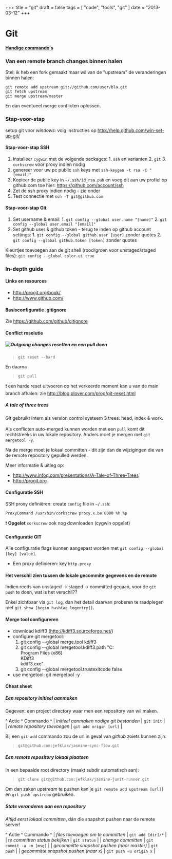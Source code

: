 +++
title = "git"
draft = false
tags = [
    "code",
    "tools",
    "git"
]
date = "2013-03-12"
+++
# Git 

**[Handige commando's](https://orga.cat/posts/most-useful-git-commands)**

### Van een remote branch changes binnen halen 

Stel: ik heb een fork gemaakt maar wil van de "upstream" de veranderingen binnen halen:

```
git remote add upstream git://github.com/user/bla.git
git fetch upstream
git merge upstream/master
```

En dan eventueel merge conflicten oplossen. 

### Stap-voor-stap 

setup git voor *windows*: volg instructies op http://help.github.com/win-set-up-git/

#### Stap-voor-stap SSH 

  1. Installeer `cygwin` met de volgende packages:
    1. `ssh` en varianten
    2. `git`
    3. `corkscrew` voor proxy indien nodig
  2. genereer voor uw pc public `ssh` keys met `ssh-keygen -t rsa -C "[email]"`
  3. Kopieer de public key in `~/.ssh/id_rsa.pub` en voeg dit aan uw profiel op github.com toe hier: https://github.com/account/ssh
  4. Zet de ssh proxy indien nodig - zie onder
  5. Test connectie met `ssh -T git@github.com`

#### Stap-voor-stap Git 

  1. Set username & email:
    1. `git config --global user.name "[name]"`
    2. `git config --global user.email "[email]"`
  2. Set github user & github token - terug te inden op github account settings:
    1. `git config --global github.user [user]` zonder quotes
    2. `git config --global github.token [token]` zonder quotes

Kleurtjes toevoegen aan de git shell (rood/groen voor unstaged/staged files): `git config --global color.ui true`

### In-depth guide 

#### Links en resources 

  * http://progit.org/book/
  * http://www.github.com/

#### Basisconfiguratie .gitignore 

Zie https://github.com/github/gitignore

#### Conflict resolutie 

<img style='float: left; width:  |px;' src='/img//code/tools/trees.png'>

##### Outgoing changes resetten en een pull doen 

> `git reset --hard`

En daarna

> `git pull`

:exclamation: een harde reset uitvoeren op het verkeerde moment kan u van de main branch afhalen: zie http://blog.plover.com/prog/git-reset.html

##### A tale of three trees 

Git gebruikt intern als version control systeem 3 trees: head, index & work. <br/><br/>
Als conflicten auto-merged kunnen worden met een `pull` komt dit rechtstreeks in uw lokale repository. Anders moet je mergen met `git mergetool -y`.

Na de merge moet je lokaal committen - dit zijn dan de wijzigingen die van de remote repository gepulled werden. 

Meer informatie & uitleg op:
  * http://www.infoq.com/presentations/A-Tale-of-Three-Trees
  * http://progit.org

#### Configuratie SSH 

SSH proxy definiëren: create `config` file in `~/.ssh`:

```
ProxyCommand /usr/bin/corkscrew proxy.x.be 8080 %h %p
```

:exclamation: **Opgelet** `corkscrew` ook nog downloaden (cygwin opgelet)

#### Configuratie GIT 

Alle configuratie flags kunnen aangepast worden met `git config --global [key] [value]`.

  * Een proxy definieren: key `http.proxy`

#### Het verschil zien tussen de lokale gecommite gegevens en de remote  

Indien reeds van unstaged -> staged -> committed gegaan, voor de `git push` te doen, wat is het verschil??

Enkel zichtbaar via `git log`, dan het detail daarvan proberen te raadplegen met `git show [begin hashtag logentry]]`. 

#### Merge tool configureren  

  * download kdiff3 (http://kdiff3.sourceforge.net/)
  * configure git mergetool:
    1. git config --global merge.tool kdiff3
    2. git config --global mergetool.kdiff3.path "C:<br/>Program Files (x86)<br/>KDiff3<br/>kdiff3.exe"
    3. git config --global mergetool.trustexitcode false
  * use mergetool: git mergetool -y

#### Cheat sheet  

##### Een repository initieel aanmaken 

Gegeven: een project directory waar men een repository van wil maken.

^ Actie     ^ Commando ^
| *initieel aanmaken nodige git bestanden* | `git init` |
| *remote repository toevoegen* | `git add origin [url]` |

Bij een `git add` commando zou de url in geval van *github* zoiets kunnen zijn:

> `git@github.com:jefklak/jasmine-sync-flow.git`

##### Een remote repository lokaal plaatsen 

In een bepaalde root directory (maakt subdir automatisch aan):

> `git clone git@github.com:jefklak/jasmine-junit-runner.git`

Om dan zaken *upstream* te pushen kan je `git remote add upstream [url]]` en `git push upstream` gebruiken. 

##### State veranderen aan een repository 

*Altijd eerst lokaal committen*, dán die snapshot pushen naar de remote server! 

^ Actie     ^ Commando ^
| *files toevoegen om te committen* | `git add [dir]/*` |
| *te committen status bekijken* | `git status` |
| *change committen* | `git commit -a -m [msg]` |
| *gecommitte snapshot pushen (naar master)* | `git push` |
| *gecommitte snapshot pushen (naar x)* | `git push -u origin x` |